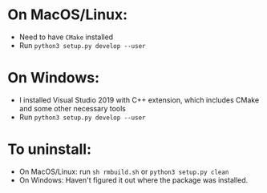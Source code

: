 # On MacOS/Linux:
- Need to have `CMake` installed
- Run `python3 setup.py develop --user`

# On Windows:
- I installed Visual Studio 2019 with C++ extension, which includes CMake and some other necessary tools
- Run `python3 setup.py develop --user`

# To uninstall:
- On MacOS/Linux: run `sh rmbuild.sh` or `python3 setup.py clean`
- On Windows: Haven't figured it out where the package was installed.
